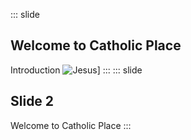 ::: slide
## Welcome to Catholic Place
Introduction
![Jesus](https://upload.wikimedia.org/wikipedia/commons/3/39/Vitral_em_Igreja_Santa_Efigenia.jpg)]
:::
::: slide
## Slide 2
Welcome to Catholic Place
:::

